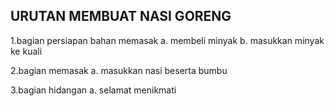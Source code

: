 ## URUTAN MEMBUAT NASI GORENG
1.bagian persiapan bahan memasak
a. membeli minyak
b. masukkan minyak ke kuali





2.bagian memasak
a. masukkan nasi beserta bumbu

3.bagian hidangan
a. selamat menikmati





